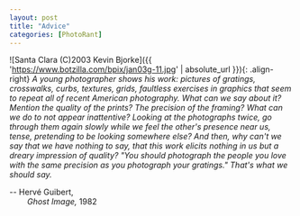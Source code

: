 ```yaml
---
layout: post
title: "Advice"
categories: [PhotoRant]
---
```



![Santa Clara (C)2003 Kevin Bjorke]({{ 'https://www.botzilla.com/bpix/jan03g-11.jpg' | absolute_url }}){: .align-right}
<cite>A young photographer shows his work: pictures of gratings, crosswalks, curbs, textures, grids, faultless exercises in graphics that seem to repeat all of recent American photography. What can we say about it? Mention the quality of the prints? The precision of the framing? What can we do to not appear inattentive? Looking at the photographs twice, go through them again slowly while we feel the other's presence near us, tense, pretending to be looking somewhere else? And then, why can't we say that we have nothing to say, that this work elicits nothing in us but a dreary impression of quality? "You should photograph the people you love with the same precision as you photograph your gratings." That's what we should say.</cite>

-- Herv&eacute; Guibert,<br>&nbsp;&nbsp;&nbsp;&nbsp;&nbsp;&nbsp;&nbsp;&nbsp;<cite>Ghost Image,</cite> 1982
